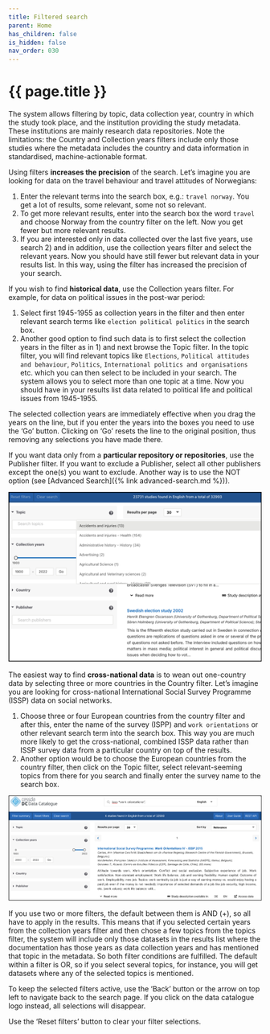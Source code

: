 ```yaml
---
title: Filtered search
parent: Home
has_children: false
is_hidden: false
nav_order: 030
---
```


# {{ page.title }}

The system allows filtering by topic, data collection year,
country in which the study took place, and the institution providing the study metadata.
These institutions are mainly research data repositories.
Note the limitations: the Country and Collection years filters include
only those studies where the metadata includes the country
and data information in standardised, machine-actionable format.

Using filters **increases the precision** of the search.
Let’s imagine you are looking for data on the travel behaviour and travel  attitudes of Norwegians:

1. Enter the relevant terms into the search box, e.g.: `travel norway`.
  You get a lot of results, some relevant, some not so relevant.
1. To get more relevant results, enter into the search box the word `travel`
  and choose Norway from the country filter on the left.
  Now you get fewer but more relevant results.
1. If you are interested only in data collected over the last five years, use search 2) and in addition,
  use the collection years filter and select the relevant years.
  Now you should have still fewer but relevant data in your results list.
  In this way, using the filter has increased the precision of your search.

If you wish to find **historical data**, use the Collection years filter.
For example, for data on political issues in the post-war period:

1. Select first 1945-1955 as collection years in the filter and then enter relevant search terms like
  `election political politics` in the search box.
1. Another good option to find such data is to first select the collection years in the filter as in 1)
  and next browse the Topic filter.
  In the topic filter, you will find relevant topics like `Elections`, `Political attitudes and behaviour`, `Politics`,
  `International politics and organisations` etc. which you can then select to be included in your search.
  The system allows you to select more than one topic at a time.
  Now you should have in your results list data related to political life and political issues from 1945-1955.

The selected collection years are immediately effective when you drag the years on the line,
but if you enter the years into the boxes you need to use the ‘Go’ button.
Clicking on ‘Go’ resets the line to the original position,
thus removing any selections you have made there.

If you want data only from a **particular repository or repositories**, use the Publisher filter.
If you want to exclude a Publisher, select all other publishers except the one(s) you want to exclude.
Another way is to use the NOT option (see [Advanced Search]({% link advanced-search.md %})).

![Filtered search](images/filtered-search.png "Filtered search")

The easiest way to find **cross-national data** is to wean out one-country data by selecting three or more countries in the Country filter.
Let’s imagine you are looking for cross-national International Social Survey Programme (ISSP) data on social networks.

1. Choose three or four European countries from the country filter and after this,
  enter the name of the survey (ISPP) and `work orientations` or other relevant search term into the search box.
  This way you are much more likely to get  the cross-national,
  combined ISSP data rather than  ISSP survey data from a particular country on top of the results.
1. Another option would be to choose the European countries from the country filter,
  then click on the Topic filter, select relevant-seeming topics from there for you search
  and finally enter the survey name to the search box.

![Cross-national data search](images/cross-national-data-search.png "cross-national data search")

If you use two or more filters, the default between them is AND (+),
so all have to apply in the results.
This means that if you selected certain years from the collection years filter and then chose a few topics from the topics filter,
the system will include only those datasets in the results list where the documentation has those years as data collection years
and has mentioned that topic in the metadata.
So both filter conditions are fulfilled. The default within a filter is OR, so if you select several topics, for instance,
you will get datasets where  any of the selected topics is mentioned.

To keep the selected filters active,
use the ‘Back’ button or the arrow on top left to navigate back to the search page.
If you click on the data catalogue logo instead, all selections will disappear.

Use the ‘Reset filters’ button to clear your filter selections.
